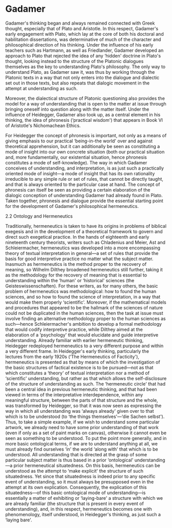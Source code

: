 # Gadamer

Gadamer's thinking began and always remained connected with Greek thought, especially that of Plato and Aristotle. In this respect, Gadamer's early engagement with Plato, which lay at the core of both his doctoral and habilitation dissertations, was determinative of much of the character and philosophical direction of his thinking. Under the influence of his early teachers such as Hartmann, as well as Friedlander, Gadamer developed an approach to Plato that rejected the idea of any ‘hidden' doctrine in Plato's thought, looking instead to the structure of the Platonic dialogues themselves as the key to understanding Plato's philosophy. The only way to understand Plato, as Gadamer saw it, was thus by working through the Platonic texts in a way that not only enters into the dialogue and dialectic set out in those texts, but also repeats that dialogic movement in the attempt at understanding as such. 

Moreover, the dialectical structure of Platonic questioning also provides the model for a way of understanding that is open to the matter at issue through bringing oneself into question along with the matter itself. Under the influence of Heidegger, Gadamer also took up, as a central element in his thinking, the idea of phronesis (‘practical wisdom') that appears in Book VI of Aristotle's Nichomachean Ethics.

For Heidegger the concept of phronesis is important, not only as a means of giving emphasis to our practical ‘being-in-the world' over and against theoretical apprehension, but it can additionally be seen as constituting a mode of insight into our own concrete situation (both our practical situation and, more fundamentally, our existential situation, hence phronesis constitutes a mode of self-knowledge). The way in which Gadamer conceives of understanding, and interpretation, is as just such a practically oriented mode of insight—a mode of insight that has its own rationality irreducible to any simple rule or set of rules, that cannot be directly taught, and that is always oriented to the particular case at hand. The concept of phronesis can itself be seen as providing a certain elaboration of the dialogic conception of understanding Gadamer had already found in Plato. Taken together, phronesis and dialogue provide the essential starting point for the development of Gadamer's philosophical hermeneutics.

2.2 Ontology and Hermeneutics 

Traditionally, hermeneutics is taken to have its origins in problems of biblical exegesis and in the development of a theoretical framework to govern and direct such exegetical practice. In the hands of eighteenth and early nineteenth century theorists, writers such as Chladenius and Meier, Ast and Schleiermacher, hermeneutics was developed into a more encompassing theory of textual interpretation in general—a set of rules that provide the basis for good interpretive practice no matter what the subject matter. Inasmuch as hermeneutics is the method proper to the recovery of meaning, so Wilhelm Dilthey broadened hermeneutics still further, taking it as the methodology for the recovery of meaning that is essential to understanding within the ‘human' or ‘historical' sciences (the Geisteswissenschaften). For these writers, as for many others, the basic problem of hermeneutics was methodological: how to found the human sciences, and so how to found the science of interpretation, in a way that would make them properly ‘scientific'. Moreover, if the mathematical models and procedures that appeared to be the hallmark of the sciences of nature could not be duplicated in the human sciences, then the task at issue must involve finding an alternative methodology proper to the human sciences as such—hence Schleiermacher's ambition to develop a formal methodology that would codify interpretive practice, while Dilthey aimed at the elaboration of a ‘psychology' that would elucidate and guide interpretive understanding. Already familiar with earlier hermeneutic thinking, Heidegger redeployed hermeneutics to a very different purpose and within a very different frame. In Heidegger's early thinking, particularly the lectures from the early 1920s (‘The Hermeneutics of Facticity'), hermeneutics is presented as that by means of which the investigation of the basic structures of factical existence is to be pursued—not as that which constitutes a ‘theory' of textual interpretation nor a method of ‘scientific' understanding, but rather as that which allows the self-disclosure of the structure of understanding as such. The ‘hermeneutic circle' that had been a central idea in previous hermeneutic thinking, and that had been viewed in terms of the interpretative interdependence, within any meaningful structure, between the parts of that structure and the whole, was transformed by Heidegger, so that it was now seen as expressing the way in which all understanding was ‘always already' given over to that which is to be understood (to ‘the things themselves'—‘die Sachen selbst'). Thus, to take a simple example, if we wish to understand some particular artwork, we already need to have some prior understanding of that work (even if only as a set of paint marks on canvas), otherwise it cannot even be seen as something to be understood. To put the point more generally, and in more basic ontological terms, if we are to understand anything at all, we must already find ourselves ‘in' the world ‘along with' that which is to be understood. All understanding that is directed at the grasp of some particular subject matter is thus based in a prior ‘ontological' understanding—a prior hermeneutical situatedness. On this basis, hermeneutics can be understood as the attempt to ‘make explicit' the structure of such situatedness. Yet since that situatedness is indeed prior to any specific event of understanding, so it must always be presupposed even in the attempt at its own explication. Consequently, the explication of this situatedness—of this basic ontological mode of understanding—is essentially a matter of exhibiting or ‘laying-bare' a structure with which we are already familiar (the structure that is present in every event of understanding), and, in this respect, hermeneutics becomes one with phenomenology, itself understood, in Heidegger's thinking, as just such a ‘laying bare'.